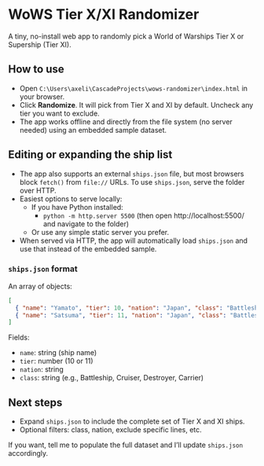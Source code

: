 # WoWS Tier X/XI Randomizer

A tiny, no-install web app to randomly pick a World of Warships Tier X or Supership (Tier XI).

## How to use

- Open `C:\Users\axeli\CascadeProjects\wows-randomizer\index.html` in your browser.
- Click **Randomize**. It will pick from Tier X and XI by default. Uncheck any tier you want to exclude.
- The app works offline and directly from the file system (no server needed) using an embedded sample dataset.

## Editing or expanding the ship list

- The app also supports an external `ships.json` file, but most browsers block `fetch()` from `file://` URLs. To use `ships.json`, serve the folder over HTTP.
- Easiest options to serve locally:
  - If you have Python installed:
    - `python -m http.server 5500` (then open http://localhost:5500/ and navigate to the folder)
  - Or use any simple static server you prefer.
- When served via HTTP, the app will automatically load `ships.json` and use that instead of the embedded sample.

### `ships.json` format

An array of objects:
```json
[
  { "name": "Yamato", "tier": 10, "nation": "Japan", "class": "Battleship" },
  { "name": "Satsuma", "tier": 11, "nation": "Japan", "class": "Battleship" }
]
```

Fields:
- `name`: string (ship name)
- `tier`: number (10 or 11)
- `nation`: string
- `class`: string (e.g., Battleship, Cruiser, Destroyer, Carrier)

## Next steps

- Expand `ships.json` to include the complete set of Tier X and XI ships.
- Optional filters: class, nation, exclude specific lines, etc.

If you want, tell me to populate the full dataset and I’ll update `ships.json` accordingly.

